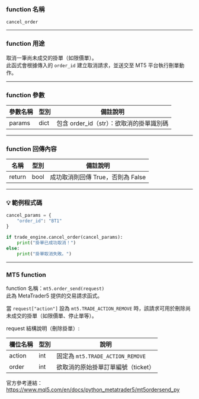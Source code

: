 ### function 名稱

`cancel_order`

---

### function 用途

取消一筆尚未成交的掛單（如限價單）。  
此函式會根據傳入的 `order_id` 建立取消請求，並送交至 MT5 平台執行刪單動作。

---

### function 參數

| 參數名稱 | 型別  | 備註說明 |
|----------|-------|----------|
| params   | dict  | 包含 order_id（str）：欲取消的掛單識別碼 |

---

### function 回傳內容

| 名稱     | 型別 | 備註說明              |
|----------|------|-----------------------|
| return   | bool | 成功取消則回傳 True，否則為 False |

---

### 💡 範例程式碼

```python
cancel_params = {
    "order_id": "BT1"
}

if trade_engine.cancel_order(cancel_params):
    print("掛單已成功取消！")
else:
    print("掛單取消失敗。")
```

---

### MT5 function
function 名稱：`mt5.order_send(request)`  
此為 MetaTrader5 提供的交易請求函式。

當 `request["action"]` 設為 `mt5.TRADE_ACTION_REMOVE` 時，該請求可用於刪除尚未成交的掛單（如限價單、停止單等）。

request 結構說明（刪除掛單）:

| 欄位名稱 | 型別 | 說明 |
|----------|------|------|
| action   | int  | 固定為 `mt5.TRADE_ACTION_REMOVE` |
| order    | int  | 欲取消的原始掛單訂單編號（ticket） |

官方參考連結：  
https://www.mql5.com/en/docs/python_metatrader5/mt5ordersend_py